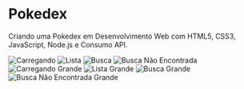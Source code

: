 # Pokedex

Criando uma Pokedex em Desenvolvimento Web com HTML5, CSS3, JavaScript, Node.js e Consumo API.

<img src="https://github.com/rauandesantana/PokedexDIO/blob/main/assets/readme/carregando.png" alt="Carregando" />
<img src="https://github.com/rauandesantana/PokedexDIO/blob/main/assets/readme/lista.png" alt="Lista" />
<img src="https://github.com/rauandesantana/PokedexDIO/blob/main/assets/readme/busca.png" alt="Busca" />
<img src="https://github.com/rauandesantana/PokedexDIO/blob/main/assets/readme/busca_nao_encontrada.png" alt="Busca Não Encontrada" />

<img src="https://github.com/rauandesantana/PokedexDIO/blob/main/assets/readme/carregando_large.png" alt="Carregando Grande" />
<img src="https://github.com/rauandesantana/PokedexDIO/blob/main/assets/readme/lista_large.png" alt="Lista Grande" />
<img src="https://github.com/rauandesantana/PokedexDIO/blob/main/assets/readme/busca_large.png" alt="Busca Grande" />
<img src="https://github.com/rauandesantana/PokedexDIO/blob/main/assets/readme/busca_nao_encontrada_large.png" alt="Busca Não Encontrada Grande" />